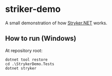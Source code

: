 # striker-demo

A small demonstration of how [Stryker.NET](https://github.com/stryker-mutator/stryker-net) works.

## How to run (Windows)

At repository root:

```
dotnet tool restore
cd .\StrykerDemo.Tests
dotnet stryker
```
